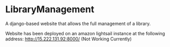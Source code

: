 # LibraryManagement
A django-based website that allows the full management of a library.

Website has been deployed on an amazon lightsail instance at the following address: http://15.222.131.92:8000/ (Not Working Currently)
